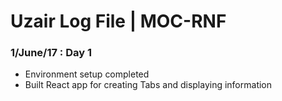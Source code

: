 # Uzair Log File | MOC-RNF

### 1/June/17 : Day 1
* Environment setup completed
* Built React app for creating Tabs and displaying information
